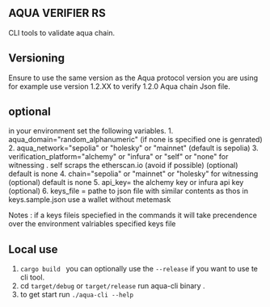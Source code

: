 ## AQUA VERIFIER RS
CLI tools to validate aqua chain.

## Versioning
Ensure to use the same version as the Aqua protocol version you are using for example use version 1.2.XX to verify  1.2.0 Aqua chain Json file.

## optional
in your environment set the following variables.
    1. aqua_domain="random_alphanumeric" (if none is specified one is genrated)
    2. aqua_network="sepolia" or  "holesky" or "mainnet" (default is sepolia)
    3. verification_platform="alchemy" or "infura" or  "self" or "none" for witnessing . self scraps the etherscan.io (avoid if possible) (optional) default is none
    4. chain="sepolia" or "mainnet" or "holesky" for witnessing  (optional) default is none
    5. api_key=  the alchemy key or infura api key (optional)
    6. keys_file = pathe to json file with similar contents as thos in keys.sample.json use a wallet without metemask

Notes : if a keys fileis speciefied in the commands it will take precendence over the environment  valriables specified keys file

## Local use
1. `cargo build ` you can optionally use the `--release` if you want to use te cli tool.
2. cd `target/debug` or `target/release` run aqua-cli binary .
3. to get start run `./aqua-cli --help`
